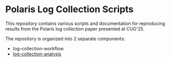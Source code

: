 # Polaris Log Collection Scripts

This repository contains various scripts and documentation for reproducing results from the Polaris log collection paper presented at CUG'25.

The repository is organized into 2 separate components:
- log-collection-workflow
- [log-collection-analysis](log-collection-analysis/README.md)
